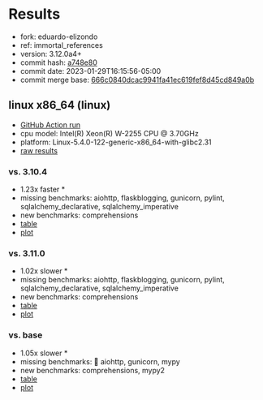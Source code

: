# Results

- fork: eduardo-elizondo
- ref: immortal_references
- version: 3.12.0a4+
- commit hash: [a748e80](https://github.com/eduardo%2delizondo/cpython/commit/a748e80)
- commit date: 2023-01-29T16:15:56-05:00
- commit merge base: [666c0840dcac9941fa41ec619fef8d45cd849a0b](https://github.com/eduardo%2delizondo/cpython/commit/666c0840dcac9941fa41ec619fef8d45cd849a0b)

## linux x86_64 (linux)

- [GitHub Action run](https://github.com/faster-cpython/benchmarking/actions/runs/4418536675)
- cpu model: Intel(R) Xeon(R) W-2255 CPU @ 3.70GHz
- platform: Linux-5.4.0-122-generic-x86_64-with-glibc2.31
- [raw results](bm-20230129-linux-x86_64-eduardo%252delizondo-immortal_references-3.12.0a4%2B-a748e80.json)

### vs. 3.10.4

- 1.23x faster \*
- missing benchmarks: aiohttp, flaskblogging, gunicorn, pylint, sqlalchemy_declarative, sqlalchemy_imperative
- new benchmarks: comprehensions
- [table](bm-20230129-linux-x86_64-eduardo%252delizondo-immortal_references-3.12.0a4%2B-a748e80-vs-3.10.4.md)
- [plot](bm-20230129-linux-x86_64-eduardo%252delizondo-immortal_references-3.12.0a4%2B-a748e80-vs-3.10.4.png)

### vs. 3.11.0

- 1.02x slower \*
- missing benchmarks: aiohttp, flaskblogging, gunicorn, pylint, sqlalchemy_declarative, sqlalchemy_imperative
- new benchmarks: comprehensions
- [table](bm-20230129-linux-x86_64-eduardo%252delizondo-immortal_references-3.12.0a4%2B-a748e80-vs-3.11.0.md)
- [plot](bm-20230129-linux-x86_64-eduardo%252delizondo-immortal_references-3.12.0a4%2B-a748e80-vs-3.11.0.png)

### vs. base

- 1.05x slower \*
- missing benchmarks: 🔴 aiohttp, gunicorn, mypy
- new benchmarks: comprehensions, mypy2
- [table](bm-20230129-linux-x86_64-eduardo%252delizondo-immortal_references-3.12.0a4%2B-a748e80-vs-base.md)
- [plot](bm-20230129-linux-x86_64-eduardo%252delizondo-immortal_references-3.12.0a4%2B-a748e80-vs-base.png)

